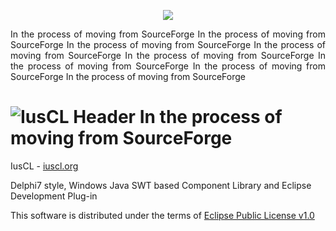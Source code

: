 <p align="center">
  <img src="https://github.com/iuscl-ide/IusCL/raw/master/docs/gh/IusCLGHHeader.gif">
</p>
<p align="justify">In the process of moving from SourceForge In the process of moving from SourceForge In the process of moving from SourceForge In the process of moving from SourceForge In the process of moving from SourceForge In the process of moving from SourceForge In the process of moving from SourceForge In the process of moving from SourceForge
</p>

![IusCL Header](https://github.com/iuscl-ide/IusCL/raw/master/docs/images/IusCLHelpHeader.gif)
In the process of moving from SourceForge
=

IusCL - [iuscl.org](http://iuscl.org)

Delphi7 style, Windows Java SWT based Component Library and Eclipse Development Plug-in

This software is distributed under the terms of [Eclipse Public License v1.0](http://www.eclipse.org/org/documents/epl-v10.html)

